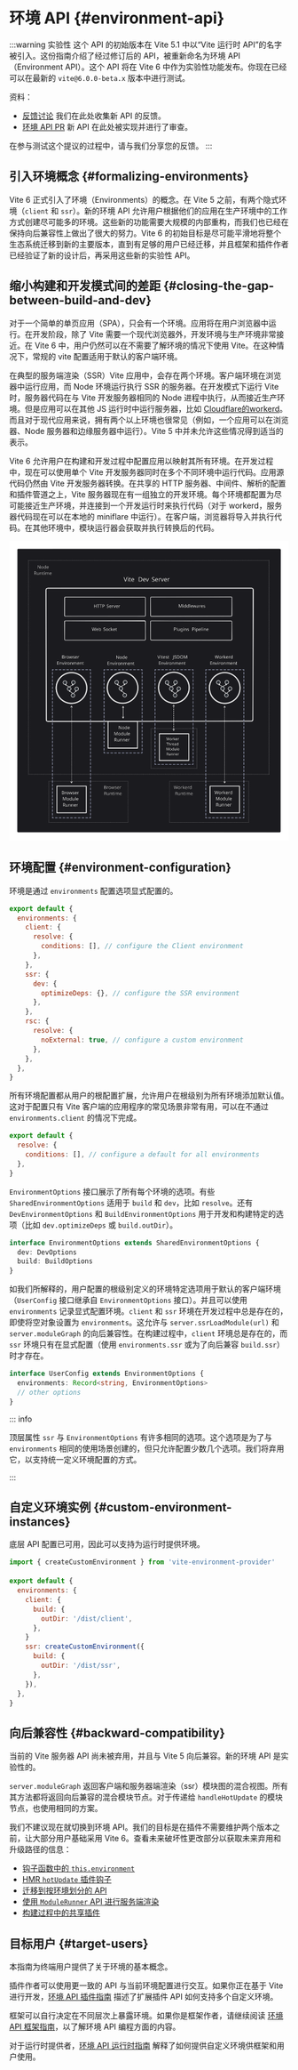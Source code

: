 # 环境 API {#environment-api}

:::warning 实验性
这个 API 的初始版本在 Vite 5.1 中以“Vite 运行时 API”的名字被引入。这份指南介绍了经过修订后的 API，被重新命名为环境 API（Environment API）。这个 API 将在 Vite 6 中作为实验性功能发布。你现在已经可以在最新的 `vite@6.0.0-beta.x` 版本中进行测试。

资料：

- [反馈讨论](https://github.com/vitejs/vite/discussions/16358) 我们在此处收集新 API 的反馈。
- [环境 API PR](https://github.com/vitejs/vite/pull/16471) 新 API 在此处被实现并进行了审查。

在参与测试这个提议的过程中，请与我们分享您的反馈。
:::

## 引入环境概念 {#formalizing-environments} 

Vite 6 正式引入了环境（Environments）的概念。在 Vite 5 之前，有两个隐式环境（`client` 和 `ssr`）。新的环境 API 允许用户根据他们的应用在生产环境中的工作方式创建尽可能多的环境。这些新的功能需要大规模的内部重构，而我们也已经在保持向后兼容性上做出了很大的努力。Vite 6 的初始目标是尽可能平滑地将整个生态系统迁移到新的主要版本，直到有足够的用户已经迁移，并且框架和插件作者已经验证了新的设计后，再采用这些新的实验性 API。

## 缩小构建和开发模式间的差距 {#closing-the-gap-between-build-and-dev}

对于一个简单的单页应用（SPA），只会有一个环境。应用将在用户浏览器中运行。在开发阶段，除了 Vite 需要一个现代浏览器外，开发环境与生产环境非常接近。在 Vite 6 中，用户仍然可以在不需要了解环境的情况下使用 Vite。在这种情况下，常规的 vite 配置适用于默认的客户端环境。

在典型的服务端渲染（SSR）Vite 应用中，会存在两个环境。客户端环境在浏览器中运行应用，而 Node 环境运行执行 SSR 的服务器。在开发模式下运行 Vite 时，服务器代码在与 Vite 开发服务器相同的 Node 进程中执行，从而接近生产环境。但是应用可以在其他 JS 运行时中运行服务器，比如 [Cloudflare的workerd](https://github.com/cloudflare/workerd)。而且对于现代应用来说，拥有两个以上环境也很常见（例如，一个应用可以在浏览器、Node 服务器和边缘服务器中运行）。Vite 5 中并未允许这些情况得到适当的表示。

Vite 6 允许用户在构建和开发过程中配置应用以映射其所有环境。在开发过程中，现在可以使用单个 Vite 开发服务器同时在多个不同环境中运行代码。应用源代码仍然由 Vite 开发服务器转换。在共享的 HTTP 服务器、中间件、解析的配置和插件管道之上，Vite 服务器现在有一组独立的开发环境。每个环境都配置为尽可能接近生产环境，并连接到一个开发运行时来执行代码（对于 workerd，服务器代码现在可以在本地的 miniflare 中运行）。在客户端，浏览器将导入并执行代码。在其他环境中，模块运行器会获取并执行转换后的代码。

![Vite Environments](../images/vite-environments.svg)

## 环境配置 {#environment-configuration}

环境是通过 `environments` 配置选项显式配置的。

```js
export default {
  environments: {
    client: {
      resolve: {
        conditions: [], // configure the Client environment
      },
    },
    ssr: {
      dev: {
        optimizeDeps: {}, // configure the SSR environment
      },
    },
    rsc: {
      resolve: {
        noExternal: true, // configure a custom environment
      },
    },
  },
}
```

所有环境配置都从用户的根配置扩展，允许用户在根级别为所有环境添加默认值。这对于配置只有 Vite 客户端的应用程序的常见场景非常有用，可以在不通过 `environments.client` 的情况下完成。

```js
export default {
  resolve: {
    conditions: [], // configure a default for all environments
  },
}
```

`EnvironmentOptions` 接口展示了所有每个环境的选项。有些 `SharedEnvironmentOptions` 适用于 `build` 和 `dev`，比如 `resolve`。还有 `DevEnvironmentOptions` 和 `BuildEnvironmentOptions` 用于开发和构建特定的选项（比如 `dev.optimizeDeps` 或 `build.outDir`）。

```ts
interface EnvironmentOptions extends SharedEnvironmentOptions {
  dev: DevOptions
  build: BuildOptions
}
```

如我们所解释的，用户配置的根级别定义的环境特定选项用于默认的客户端环境（`UserConfig` 接口继承自 `EnvironmentOptions` 接口）。并且可以使用 `environments` 记录显式配置环境。`client` 和 `ssr` 环境在开发过程中总是存在的，即使将空对象设置为 `environments`。这允许与 `server.ssrLoadModule(url)` 和 `server.moduleGraph` 的向后兼容性。在构建过程中，`client` 环境总是存在的，而 `ssr` 环境只有在显式配置（使用 `environments.ssr` 或为了向后兼容 `build.ssr`）时才存在。

```ts
interface UserConfig extends EnvironmentOptions {
  environments: Record<string, EnvironmentOptions>
  // other options
}
```

::: info

顶层属性 `ssr` 与 `EnvironmentOptions` 有许多相同的选项。这个选项是为了与 `environments` 相同的使用场景创建的，但只允许配置少数几个选项。我们将弃用它，以支持统一定义环境配置的方式。

:::

## 自定义环境实例 {#custom-environment-instances}

底层 API 配置已可用，因此可以支持为运行时提供环境。

```js
import { createCustomEnvironment } from 'vite-environment-provider'

export default {
  environments: {
    client: {
      build: {
        outDir: '/dist/client',
      },
    }
    ssr: createCustomEnvironment({
      build: {
        outDir: '/dist/ssr',
      },
    }),
  },
}
```

## 向后兼容性 {#backward-compatibility}

当前的 Vite 服务器 API 尚未被弃用，并且与 Vite 5 向后兼容。新的环境 API 是实验性的。

`server.moduleGraph` 返回客户端和服务器端渲染（ssr）模块图的混合视图。所有其方法都将返回向后兼容的混合模块节点。对于传递给 `handleHotUpdate` 的模块节点，也使用相同的方案。

我们不建议现在就切换到环境 API。我们的目标是在插件不需要维护两个版本之前，让大部分用户基础采用 Vite 6。查看未来破坏性更改部分以获取未来弃用和升级路径的信息：

- [钩子函数中的 `this.environment`](/changes/this-environment-in-hooks)
- [HMR `hotUpdate` 插件钩子](/changes/hotupdate-hook)
- [迁移到按环境划分的 API](/changes/per-environment-apis)
- [使用 `ModuleRunner` API 进行服务端渲染](/changes/ssr-using-modulerunner)
- [构建过程中的共享插件](/changes/shared-plugins-during-build)

## 目标用户 {#target-users}

本指南为终端用户提供了关于环境的基本概念。

插件作者可以使用更一致的 API 与当前环境配置进行交互。如果你正在基于 Vite 进行开发，[环境 API 插件指南](./api-environment-plugins.md) 描述了扩展插件 API 如何支持多个自定义环境。

框架可以自行决定在不同层次上暴露环境。如果你是框架作者，请继续阅读 [环境 API 框架指南](./api-environment-frameworks.md)，以了解环境 API 编程方面的内容。

对于运行时提供者，[环境 API 运行时指南](./api-environment-runtimes.md) 解释了如何提供自定义环境供框架和用户使用。
